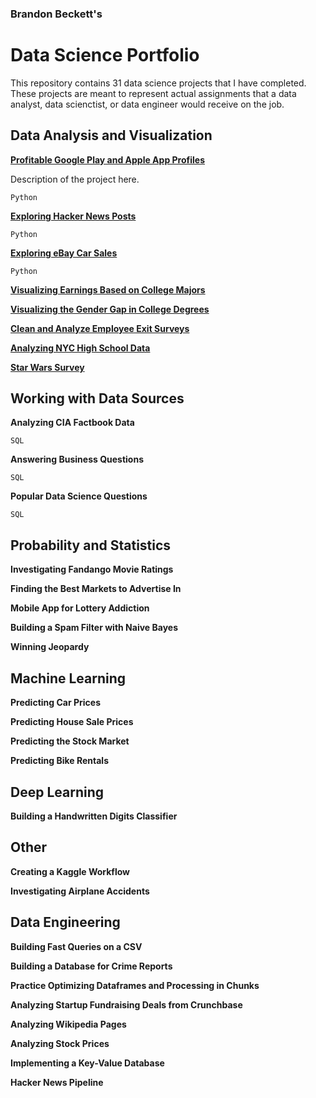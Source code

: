### Brandon Beckett's
# Data Science Portfolio

This repository contains 31 data science projects that I have completed. These projects are meant to represent actual assignments that a data analyst, data scienctist, or data engineer would receive on the job.


## Data Analysis and Visualization

[**Profitable Google Play and Apple App Profiles**](https://github.com/branBeckett/data-science-portfolio/blob/master/profitable-app-profiles/profitable-app-profiles.ipynb)

Description of the project here.

`Python`

[**Exploring Hacker News Posts**](https://github.com/branBeckett/data-science-portfolio/blob/master/exploring-hacker-news/hacker-news-posts.ipynb)

`Python`

[**Exploring eBay Car Sales**](https://github.com/branBeckett/data-science-portfolio/blob/master/ebay-car-sales/exploring-ebay-car-sales-data.ipynb)

`Python`

[**Visualizing Earnings Based on College Majors**](https://github.com/branBeckett/data-science-portfolio/blob/master/visualizing-earnings/visualizing-earnings.ipynb)

[**Visualizing the Gender Gap in College Degrees**](https://github.com/branBeckett/data-science-portfolio/blob/master/visualizing-gender-gap/visualizing-gender-gap.ipynb)

[**Clean and Analyze Employee Exit Surveys**](https://github.com/branBeckett/data-science-portfolio/blob/master/employee-exit-surveys/employee-exit-surveys.ipynb)

[**Analyzing NYC High School Data**](https://github.com/branBeckett/data-science-portfolio/blob/master/nyc-high-school-data/nyc-high-school-data.ipynb)

[**Star Wars Survey**](https://github.com/branBeckett/data-science-portfolio/blob/master/star-wars-survey/star-wars-survery.ipynb)


## Working with Data Sources

**Analyzing CIA Factbook Data**

`SQL`

**Answering Business Questions**

`SQL`

**Popular Data Science Questions**

`SQL`

## Probability and Statistics

**Investigating Fandango Movie Ratings**

**Finding the Best Markets to Advertise In**

**Mobile App for Lottery Addiction**

**Building a Spam Filter with Naive Bayes**

**Winning Jeopardy**


## Machine Learning

**Predicting Car Prices**

**Predicting House Sale Prices**

**Predicting the Stock Market**

**Predicting Bike Rentals**


## Deep Learning

**Building a Handwritten Digits Classifier**
    
    
## Other

**Creating a Kaggle Workflow**

**Investigating Airplane Accidents**

    
## Data Engineering

**Building Fast Queries on a CSV**

**Building a Database for Crime Reports**

**Practice Optimizing Dataframes and Processing in Chunks**

**Analyzing Startup Fundraising Deals from Crunchbase**

**Analyzing Wikipedia Pages**

**Analyzing Stock Prices**

**Implementing a Key-Value Database**

**Hacker News Pipeline**
